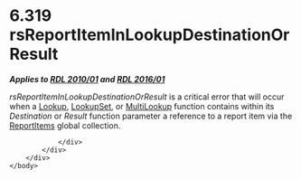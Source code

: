 <html dir="LTR" xmlns:mshelp="http://msdn.microsoft.com/mshelp" xmlns:ddue="http://ddue.schemas.microsoft.com/authoring/2003/5" xmlns:xlink="http://www.w3.org/1999/xlink" xmlns:tool="http://www.microsoft.com/tooltip">
    <head>
        <meta http-equiv="Content-Type" content="text/html; CHARSET=utf-8"></meta>
        <meta name="save" content="history"></meta>
        <title>6.319 rsReportItemInLookupDestinationOrResult</title>
        <xml>
            <mshelp:toctitle title="6.319 rsReportItemInLookupDestinationOrResult"></mshelp:toctitle>
            <mshelp:rltitle title="[MS-RDL]: rsReportItemInLookupDestinationOrResult"></mshelp:rltitle>
            <mshelp:keyword index="A" term="f5ac69ed-73f6-4392-baa6-ccb4bae3c09f"></mshelp:keyword>
            <mshelp:attr name="DCSext.ContentType" value="open specification"></mshelp:attr>
            <mshelp:attr name="AssetID" value="f5ac69ed-73f6-4392-baa6-ccb4bae3c09f"></mshelp:attr>
            <mshelp:attr name="TopicType" value="kbRef"></mshelp:attr>
            <mshelp:attr name="DCSext.Title" value="[MS-RDL]: rsReportItemInLookupDestinationOrResult" />
        </xml>
    </head>
    <body>
        <div id="header">
            <h1 class="heading">6.319 rsReportItemInLookupDestinationOrResult</h1>
        </div>
        <div id="mainSection">
            <div id="mainBody">
                <div id="allHistory" class="saveHistory"></div>
                <div id="sectionSection0" class="section" name="collapseableSection">
                    

<p><b><i>Applies to </i></b><a href="3428e690-a348-4ec7-8a6a-8efb42d2cdee.htm"><b><i>RDL 2010/01</i></b></a><b><i>
and </i></b><a href="52ce3983-2bfc-4e72-9359-42aaf5fe4509.htm"><b><i>RDL 2016/01</i></b></a></p>

<p><i>rsReportItemInLookupDestinationOrResult</i> is a critical
error that will occur when a <a href="f7cfa0a3-695f-496c-ac72-e4f865e2803a.htm">Lookup</a>,
<a href="def44c38-e9cc-449b-87fc-72a95ef1c8fb.htm">LookupSet</a>, or <a href="5b2699f6-8b46-40d7-9a92-0d23132d3d08.htm">MultiLookup</a> function
contains within its <i>Destination</i> or <i>Result</i> function parameter a
reference to a report item via the <a href="8c87f4fe-4eeb-4cb8-90e2-308c266dfe0f.htm">ReportItems</a> global
collection.</p>


                </div>
            </div>
        </div>
    </body>
</html>